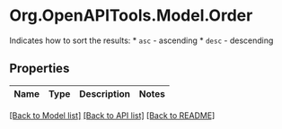 # Org.OpenAPITools.Model.Order
Indicates how to sort the results:  * ``asc`` - ascending * ``desc`` - descending 

## Properties

Name | Type | Description | Notes
------------ | ------------- | ------------- | -------------

[[Back to Model list]](../README.md#documentation-for-models) [[Back to API list]](../README.md#documentation-for-api-endpoints) [[Back to README]](../README.md)


